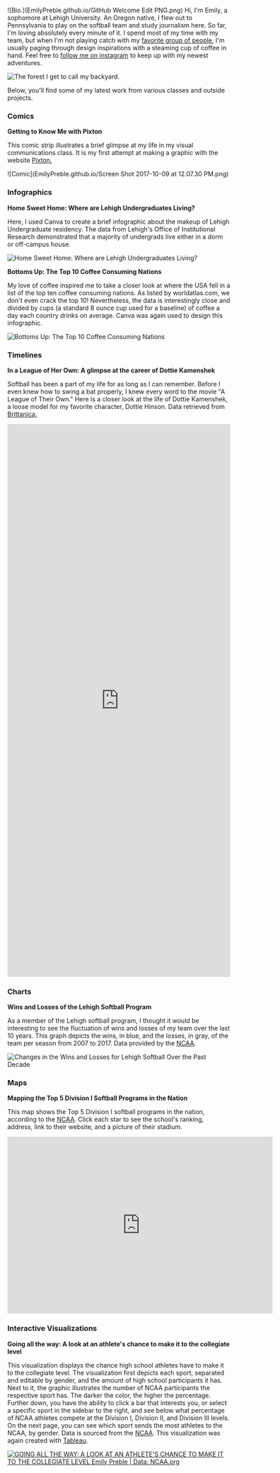 ![Bio.](EmilyPreble.github.io/GitHub Welcome Edit PNG.png)
Hi, I'm Emily, a sophomore at Lehigh University. An Oregon native, I flew out to Pennsylvania to play on the softball team and study journalism here. So far, I'm loving absolutely every minute of it. I spend most of my time with my team, but when I'm not playing catch with my [favorite group of people](http://lehighsports.com/roster.aspx?path=softball), I'm usually paging through design inspirations with a steaming cup of coffee in hand. Feel free to [follow me on instagram](https://www.instagram.com/emilypreble/) to keep up with my newest adventures. 

![The forest I get to call my backyard.](https://www.thetreecenter.com/wp-content/uploads/evergreen-tre-832x350.jpg)

Below, you'll find some of my latest work from various classes and outside projects. 


### Comics


**Getting to Know Me with Pixton**

This comic strip illustrates a brief glimpse at my life in my visual communications class. It is my first attempt at making a graphic with the website [Pixton.](https://www.pixton.com)

![Comic](EmilyPreble.github.io/Screen Shot 2017-10-09 at 12.07.30 PM.png)


### Infographics


**Home Sweet Home: Where are Lehigh Undergraduates Living?**

Here, I used Canva to create a brief infographic about the makeup of Lehigh Undergraduate residency. The data from Lehigh's Office of Institutional Research demonstrated that a majority of undergrads live either in a dorm or off-campus house. 

![Home Sweet Home: Where are Lehigh Undergraduates Living?](EmilyPreble.github.io/UndergraduateResidenceInfographic.png)


**Bottoms Up: The Top 10 Coffee Consuming Nations**

My love of coffee inspired me to take a closer look at where the USA fell in a list of the top ten coffee consuming nations. As listed by worldatlas.com, we don't even crack the top 10! Nevertheless, the data is interestingly close and divided by cups (a standard 8 ounce cup used for a baseline) of coffee a day each country drinks on average. Canva was again used to design this infographic.

![Bottoms Up: The Top 10 Coffee Consuming Nations](EmilyPreble.github.io/BottomsUpCoffeeGraphicEdit.png)



### Timelines


**In a League of Her Own: A glimpse at the career of Dottie Kamenshek**

Softball has been a part of my life for as long as I can remember. Before I even knew how to swing a bat properly, I knew every word to the movie "A League of Their Own." Here is a closer look at the life of Dottie Kamenshek, a loose model for my favorite character, Dottie Hinson. Data retrieved from [Brittanica.](https://www.britannica.com/biography/Dorothy-Kamenshek)

<iframe src='https://cdn.knightlab.com/libs/timeline3/latest/embed/index.html?source=1guMGa8lM69UhW0lUCmYIEGY68m-VHApSNV6TjPMO370&font=Default&lang=en&initial_zoom=2&height=1250' width='100%' height='1250' webkitallowfullscreen mozallowfullscreen allowfullscreen frameborder='0'></iframe>


### Charts


**Wins and Losses of the Lehigh Softball Program**

As a member of the Lehigh softball program, I thought it would be interesting to see the fluctuation of wins and losses of my team over the last 10 years. This graph depicts the wins, in blue, and the losses, in gray, of the team per season from 2007 to 2017. Data provided by the [NCAA](http://web1.ncaa.org/stats/StatsSrv/careersearch). 

![Changes in the Wins and Losses for Lehigh Softball Over the Past Decade](EmilyPreble.github.io/Wins_and_Losses_of_the_Lehigh_Softball_Team_Number_of_Wins_on_the_Season_Number_of_Losses_on_the_Season_chartbuilder.png)



### Maps


**Mapping the Top 5 Division I Softball Programs in the Nation**

This map shows the Top 5 Division I softball programs in the nation, according to the [NCAA](http://www.ncaa.com/rankings/softball/d1/nfca). Click each star to see the school's ranking, address, link to their website, and a picture of their stadium.

<iframe width="600" height="400" scrolling="no" frameborder="no" src="https://fusiontables.google.com/embedviz?q=select+col0+from+1TB54GpMNKEblDOmhrnpYuLfWofBtAgv-VOjwu4ec&amp;viz=MAP&amp;h=false&amp;lat=43.113597713893455&amp;lng=-96.18677133749998&amp;t=1&amp;z=4&amp;l=col0&amp;y=2&amp;tmplt=2&amp;hml=ONE_COL_LAT_LNG"></iframe>




### Interactive Visualizations



**Going all the way: A look at an athlete's chance to make it to the collegiate level**

This visualization displays the chance high school athletes have to make it to the collegiate level. The visualization first depicts each sport, separated and editable by gender, and the amount of high school participants it has. Next to it, the graphic illustrates the number of NCAA participants the respective sport has. The darker the color, the higher the percentage. Further down, you have the ability to click a bar that interests you, or select a specific sport in the sidebar to the right, and see below what percentage of NCAA athletes compete at the Division I, Division II, and Division III levels. On the next page, you can see which sport sends the most athletes to the NCAA, by gender. Data is sourced from the [NCAA](http://www.ncaa.org/about/resources/research/estimated-probability-competing-college-athletics). This visualization was again created with [Tableau](https://public.tableau.com/en-us/s/).



<html>
<div class='tableauPlaceholder' id='viz1507564335573' style='position: relative'><noscript><a href='#'><img alt='GOING ALL THE WAY: A LOOK AT AN ATHLETE&#39;S CHANCE TO MAKE IT TO THE COLLEGIATE LEVEL Emily Preble | Data: NCAA.org ' src='https:&#47;&#47;public.tableau.com&#47;static&#47;images&#47;NC&#47;NCAADataSet_0&#47;Story1&#47;1_rss.png' style='border: none' /></a></noscript><object class='tableauViz'  style='display:none;'><param name='host_url' value='https%3A%2F%2Fpublic.tableau.com%2F' /> <param name='embed_code_version' value='2' /> <param name='site_root' value='' /><param name='name' value='NCAADataSet_0&#47;Story1' /><param name='tabs' value='no' /><param name='toolbar' value='yes' /><param name='static_image' value='https:&#47;&#47;public.tableau.com&#47;static&#47;images&#47;NC&#47;NCAADataSet_0&#47;Story1&#47;1.png' /> <param name='animate_transition' value='yes' /><param name='display_static_image' value='yes' /><param name='display_spinner' value='yes' /><param name='display_overlay' value='yes' /><param name='display_count' value='yes' /><param name='filter' value='publish=yes' /></object></div>                <script type='text/javascript'>                    var divElement = document.getElementById('viz1507564335573');                    var vizElement = divElement.getElementsByTagName('object')[0];                    vizElement.style.width='100%';vizElement.style.height=(divElement.offsetWidth*0.75)+'px';                    var scriptElement = document.createElement('script');                    scriptElement.src = 'https://public.tableau.com/javascripts/api/viz_v1.js';                    vizElement.parentNode.insertBefore(scriptElement, vizElement);                </script>
 </html>

